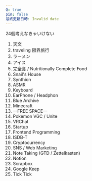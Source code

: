 ```yaml
---
Q: true
pin: false
最終更新日時: Invalid date
---
```

24個考えなきゃいけない

  

1. 天文
2. traveling 限界旅行
3. ラーメン
4. アイス
5. 完全食 / Nutritionally Complete Food
6. Snail's House
7. Synthion
8. ASMR
9. Keyboard
10. EarPhone / Headphon
11. Blue Archive
12. Minecraft
13. —FREE SPACE—
14. Pokemon VGC / Unite
15. VRChat
16. Startup
17. Frontend Programming
18. ISDB-T
19. Cryptocurrency
20. SNS / Web Marketing
21. Note Taking (GTD / Zettelkasten)
22. Notion
23. Scrapbox
24. Google Keep
25. Tick Tick
